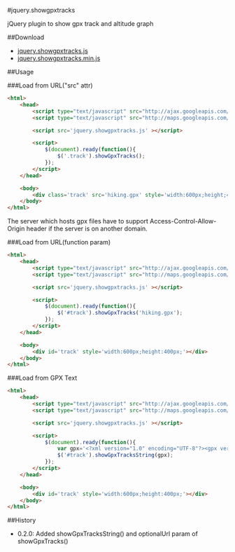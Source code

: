 #jquery.showgpxtracks

jQuery plugin to show gpx track and altitude graph

##Download

* [jquery.showgpxtracks.js](https://raw.github.com/kssfilo/jquery.showgpxtracks/master/dist/jquery.showgpxtracks.js)
* [jquery.showgpxtracks.min.js](https://raw.github.com/kssfilo/jquery.showgpxtracks/master/dist/jquery.showgpxtracks.min.js)

##Usage

###Load from URL("src" attr)

```html
<html>
	<head>
		<script type="text/javascript" src="http://ajax.googleapis.com/ajax/libs/jquery/1.5.0/jquery.min.js"></script>
		<script type="text/javascript" src="http://maps.googleapis.com/maps/api/js?libraries=geometry&language=en&sensor=false"></script>

		<script src='jquery.showgpxtracks.js' ></script>

		<script>
			$(document).ready(function(){
				$('.track').showGpxTracks();
			});
		</script>
	</head>

	<body>
		<div class='track' src='hiking.gpx' style='width:600px;height;400px;'></div>
	</body>
</html>
```

The server which hosts gpx files have to support Access-Control-Allow-Origin header if the server is on another domain.

###Load from URL(function param)

```html
<html>
	<head>
		<script type="text/javascript" src="http://ajax.googleapis.com/ajax/libs/jquery/1.5.0/jquery.min.js"></script>
		<script type="text/javascript" src="http://maps.googleapis.com/maps/api/js?libraries=geometry&language=en&sensor=false"></script>

		<script src='jquery.showgpxtracks.js' ></script>

		<script>
			$(document).ready(function(){
				$('#track').showGpxTracks('hiking.gpx');
			});
		</script>
	</head>

	<body>
		<div id='track' style='width:600px;height:400px;'></div>
	</body>
</html>
```

###Load from GPX Text

```html
<html>
	<head>
		<script type="text/javascript" src="http://ajax.googleapis.com/ajax/libs/jquery/1.5.0/jquery.min.js"></script>
		<script type="text/javascript" src="http://maps.googleapis.com/maps/api/js?libraries=geometry&language=en&sensor=false"></script>

		<script src='jquery.showgpxtracks.js' ></script>

		<script>
			$(document).ready(function(){
				var gpx='<?xml version="1.0" encoding="UTF-8"?><gpx version="1.1" xmlns="http://www.topografix.com/GPX/1/1"><trk><trkseg><trkpt lat="35.365968055555555" lon="138.73368555555555"><ele>3680.0</ele></trkpt><trkpt lat="35.36499416666667" lon="138.73331305555556"><ele>3712.0</ele></trkpt><trkpt lat="35.36499416666667" lon="138.73331305555556"><ele>3712.0</ele></trkpt><trkpt lat="35.36493166666666" lon="138.73317333333333"><ele>3712.0</ele></trkpt></trkseg></trk></gpx>';
				$('#track').showGpxTracksString(gpx);
			});
		</script>
	</head>

	<body>
		<div id='track' style='width:600px;height:400px;'></div>
	</body>
</html>
```

##History

* 0.2.0: Added showGpxTracksString() and optionalUrl param of showGpxTracks()


